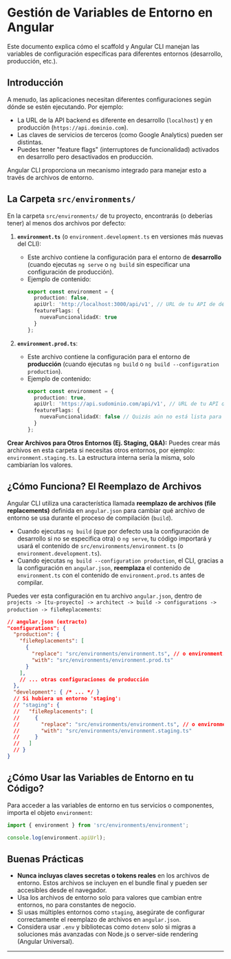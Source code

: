 # Gestión de Variables de Entorno en Angular

Este documento explica cómo el scaffold y Angular CLI manejan las variables de configuración específicas para diferentes entornos (desarrollo, producción, etc.).

## Introducción

A menudo, las aplicaciones necesitan diferentes configuraciones según dónde se estén ejecutando. Por ejemplo:
* La URL de la API backend es diferente en desarrollo (`localhost`) y en producción (`https://api.dominio.com`).
* Las claves de servicios de terceros (como Google Analytics) pueden ser distintas.
* Puedes tener "feature flags" (interruptores de funcionalidad) activados en desarrollo pero desactivados en producción.

Angular CLI proporciona un mecanismo integrado para manejar esto a través de archivos de entorno.

## La Carpeta `src/environments/`

En la carpeta `src/environments/` de tu proyecto, encontrarás (o deberías tener) al menos dos archivos por defecto:

1.  **`environment.ts`** (o `environment.development.ts` en versiones más nuevas del CLI):
    * Este archivo contiene la configuración para el entorno de **desarrollo** (cuando ejecutas `ng serve` o `ng build` sin especificar una configuración de producción).
    * Ejemplo de contenido:
      ```typescript
      export const environment = {
        production: false,
        apiUrl: 'http://localhost:3000/api/v1', // URL de tu API de desarrollo
        featureFlags: {
          nuevaFuncionalidadX: true
        }
      };
      ```

2.  **`environment.prod.ts`**:
    * Este archivo contiene la configuración para el entorno de **producción** (cuando ejecutas `ng build` o `ng build --configuration production`).
    * Ejemplo de contenido:
      ```typescript
      export const environment = {
        production: true,
        apiUrl: 'https://api.sudominio.com/api/v1', // URL de tu API de producción
        featureFlags: {
          nuevaFuncionalidadX: false // Quizás aún no está lista para producción
        }
      };
      ```

**Crear Archivos para Otros Entornos (Ej. Staging, Q&A):**
Puedes crear más archivos en esta carpeta si necesitas otros entornos, por ejemplo: `environment.staging.ts`. La estructura interna sería la misma, solo cambiarían los valores.

## ¿Cómo Funciona? El Reemplazo de Archivos

Angular CLI utiliza una característica llamada **reemplazo de archivos (file replacements)** definida en `angular.json` para cambiar qué archivo de entorno se usa durante el proceso de compilación (`build`).

* Cuando ejecutas `ng build` (que por defecto usa la configuración de desarrollo si no se especifica otra) o `ng serve`, tu código importará y usará el contenido de `src/environments/environment.ts` (o `environment.development.ts`).
* Cuando ejecutas `ng build --configuration production`, el CLI, gracias a la configuración en `angular.json`, **reemplaza** el contenido de `environment.ts` con el contenido de `environment.prod.ts` antes de compilar.

Puedes ver esta configuración en tu archivo `angular.json`, dentro de `projects -> [tu-proyecto] -> architect -> build -> configurations -> production -> fileReplacements`:

```json
// angular.json (extracto)
"configurations": {
  "production": {
    "fileReplacements": [
      {
        "replace": "src/environments/environment.ts", // o environment.development.ts
        "with": "src/environments/environment.prod.ts"
      }
    ],
    // ... otras configuraciones de producción
  },
  "development": { /* ... */ }
  // Si hubiera un entorno 'staging':
  // "staging": {
  //   "fileReplacements": [
  //     {
  //       "replace": "src/environments/environment.ts", // o environment.development.ts
  //       "with": "src/environments/environment.staging.ts"
  //     }
  //   ]
  // }
}
```

## ¿Cómo Usar las Variables de Entorno en tu Código?

Para acceder a las variables de entorno en tus servicios o componentes, importa el objeto `environment`:

```typescript
import { environment } from 'src/environments/environment';

console.log(environment.apiUrl);
```

## Buenas Prácticas

- **Nunca incluyas claves secretas o tokens reales** en los archivos de entorno. Estos archivos se incluyen en el bundle final y pueden ser accesibles desde el navegador.
- Usa los archivos de entorno solo para valores que cambian entre entornos, no para constantes de negocio.
- Si usas múltiples entornos como `staging`, asegúrate de configurar correctamente el reemplazo de archivos en `angular.json`.
- Considera usar `.env` y bibliotecas como `dotenv` solo si migras a soluciones más avanzadas con Node.js o server-side rendering (Angular Universal).

---